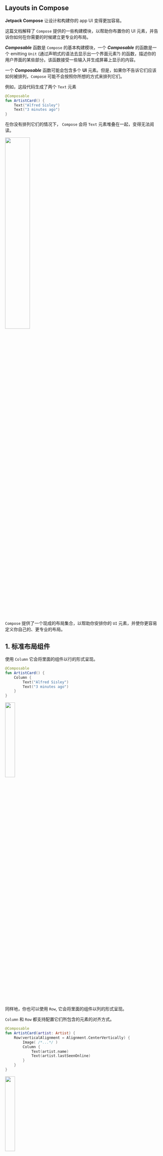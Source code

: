 
## Layouts in Compose

**Jetpack Compose** 让设计和构建你的 app UI 变得更加容易。

这篇文档解释了 ``Compose`` 提供的一些构建模块，以帮助你布置你的 UI 元素，并告诉你如何在你需要的时候建立更专业的布局。

***Composable*** 函数是 ``Compose`` 的基本构建模块，一个 ***Composable*** 的函数是一个 emitting `Unit` (通过声明式的语法去显示出一个界面元素?) 的函数，描述你的用户界面的某些部分。该函数接受一些输入并生成屏幕上显示的内容。

一个 ***Composable*** 函数可能会包含多个 **UI** 元素。但是，如果你不告诉它们应该如何被排列，``Compose`` 可能不会按照你所想的方式来排列它们。

例如，这段代码生成了两个 `Text` 元素

``` kotlin
@Composable
fun ArtistCard() {
    Text("Alfred Sisley")
    Text("3 minutes ago")
}
```

在你没有排列它们的情况下， `Compose` 会将 `Text` 元素堆叠在一起，变得无法阅读。

<img src = "../../assets/layout/overview/demo.png" width = "40%" height = "40%">


`Compose` 提供了一个现成的布局集合，以帮助你安排你的 `UI` 元素，并使你更容易定义你自己的、更专业的布局。

## 1. 标准布局组件

使用 `Column` 它会将里面的组件以行的形式呈现。

``` kotlin
@Composable
fun ArtistCard() {
    Column {
        Text("Alfred Sisley")
        Text("3 minutes ago")
    }
}
```

<img src = "../../assets/layout/overview/demo2.png" width = "25%" height = "25%">

同样地，你也可以使用 `Row`, 它会将里面的组件以列的形式呈现。

`Column` 和 `Row` 都支持配置它们所包含的元素的对齐方式。

``` kotlin
@Composable
fun ArtistCard(artist: Artist) {
    Row(verticalAlignment = Alignment.CenterVertically) {
        Image( /*...*/ )
        Column {
            Text(artist.name)
            Text(artist.lastSeenOnline)
        }
    }
}
```

<img src = "../../assets/layout/overview/demo3.png" width = "25%" height = "25%">

!!! 注意
    图中的圆形图像的效果可以在 **基本组件/Image** 中实现。
    图中的文字效果可以在 **基本组件/Text** 中实现。

关于 `Row` 的详情可以参考 [这里](row.md)

!!! Tips 
    注意：Compose 有效地处理嵌套布局，使其成为设计复杂UI的好方法。这是对 Android Views 的改进，在 Android Views 中，出于性能原因，您需要避免嵌套布局。

如果想要在 `Row` 中设置子项的位置，可以设置 `horizontalArrangement` 和 `verticalAlignment` 参数，

对于 `Column` 来说，设置 `verticalArrangement` 和 `horizontalAlignment`。

``` kotlin
@Composable
fun AlignInRow() {
    Row(
        modifier = Modifier
            .size(150.dp)
            .background(Color.Yellow),
        horizontalArrangement = Arrangement.End, // 设置 Row 中的子项水平布局为最右边
        verticalAlignment = Alignment.CenterVertically // 设置 Row 中的子项竖直布局为中心
        // start 左边
        // end 右边
        // top 上边
        // bottom 下边
    ) {
        Box(Modifier.size(50.dp).background(Color.Red))
        Box(Modifier.size(50.dp).background(Color.Blue))
    }
}
```

<img src = "../../assets/layout/overview/demo4.png" width = "25%" height = "25%">

## 2. Modifier

`Modifier` 允许你装饰或增强一个 ***Composable***， `Modifier` 允许你做以下的事情

* 改变 ***Composable*** 的大小、布局、行为和外观
* 添加信息，如无障碍标签
* 处理用户的输入
* 添加高层次的交互，比如让一个元素可点击、可滚动、可拖动或可缩放
* 修改器是标准的 **Kotlin** 对象。通过调用 `Modifier` 类的一个函数来创建一个 `modifier`。你可以把这些函数串联起来，组成它们：

``` kotlin
@Composable
fun ArtistCard(
    artist: Artist,
    onClick: () -> Unit
) {
    val padding = 16.dp
    Column(
        Modifier
            .clickable(onClick = onClick)
            .padding(padding)
            .fillMaxWidth()
    ) {
        Row(verticalAlignment = Alignment.CenterVertically) { /*...*/ }
        Spacer(Modifier.size(padding))
        Card(elevation = 4.dp) { /*...*/ }
    }
}
```

<img src = "../../assets/layout/overview/demo5.png" width = "50%" height = "50%">

在上面的代码中，你会注意到不同的 `modifier` 函数一起使用

* `clickable` 使一个 ***Composable*** 元素对用户的点击作出反应，并显示一个波纹
* `padding` 在一个元素的周围填充了空间
* `fillMaxWidth` 让 ***Composable*** 元素填满其父元素的最大宽度
* `size()` 来指定一个元素的宽度和高度


!!! 注意
    在其他方面，`Modifier` 的作用类似于基于 `view` 布局中的布局参数。然而，由于 `Modifier` 有时是特定范围的，它们提供了类型安全，也帮助你发现和理解什么是可用的，适用于某个布局。对于 XML 布局，有时很难发现某个特定的布局属性是否适用于某个视图。

`Modifier` 函数的顺序是很**重要**的。因为每个函数都会对前一个函数返回的修改器进行修改，所以顺序会影响最终的结果。让我们来看看这个例子：

``` kotlin
@Composable
fun ArtistCard(/*...*/) {
    val padding = 16.dp
    Column(
        Modifier
            .clickable(onClick = onClick)
            .padding(padding)
            .fillMaxWidth()
    ) {
        // rest of the implementation
    }
}
```

<img src = "../../assets/layout/overview/demo6.gif" width = "35%" height = "35%">

在上面的代码中，整个区域都是可点击的，包括周围的填充物，因为 `padding modifier` 被应用在 `clickable` 之后。如果 `modifier` 的顺序颠倒了，那么由 `padding` 增加的空间就不会对用户的输入做出反应。

``` kotlin
@Composable
fun ArtistCard(/*...*/) {
    val padding = 16.dp
    Column(
        Modifier
            .padding(padding)
            .clickable(onClick = onClick)
            .fillMaxWidth()
    ) {
        // rest of the implementation
    }
}
```

<img src = "../../assets/layout/overview/demo7.gif" width = "35%" height = "35%">

!!! 注意

    明确顺序有助于你推理不同的 `Modifier` 将如何相互作用。与基于 `view` 的系统相比，你必须学习盒子模型，即在元素的 "外面" 应用 `margin`，而在 "里面 "应用 `pading`，背景元素会有相应的大小
    `Modifier` 的设计使这种行为变得明确和可预测，并给你更多的控制来实现你想要的确切行为。这也解释了为什么没有 `margin` 修改器而只有 `padding` 修改器

### 内置 modifiers

Jetpack Compose 提供了一个内置 `modifiers` 的列表，以帮助你装饰或增强一个 ***Composable***。下面是一个涵盖最常见的使用情况的列表：

#### 1. Padding 和 size

要在一个 ***Composable*** 的周围进行填充，请添加 `padding`

``` kotlin
@Composable
fun PaddedComposable() {
    Text(
        text = "Hello World", 
        modifier = Modifier
            .background(Color.Green)
            .padding(20.dp)
    )
}
```

<img src = "../../assets/layout/overview/demo8.png" width = "35%" height = "35%">

默认情况下，Compose 中提供的布局是包裹其子项的。

然鹅，你可以通过使用 `size` 来设置一个尺寸

``` kotlin
@Composable
fun SizedComposable() {
    Box(Modifier.size(100.dp, 100.dp).background(Color.Red))
}
```

!!! 注意
    如果您指定的尺寸不满足来自布局父级的约束，则可能无法使用该尺寸。如果你要求的 ***Composable*** 的尺寸是固定的，不管传入的约束条件如何，请使用 `requiredSize`

``` kotlin
@Composable
fun FixedSizeComposable() {
    Box(
        Modifier
        .size(90.dp, 150.dp)
        .background(Color.Green)
    ) {
        Box(
            Modifier
            .requiredSize(100.dp, 100.dp)
            .background(Color.Red)
        )
    }
}
```

<img src = "../../assets/layout/overview/demo9.png" width = "35%" height = "35%">

在这个例子中，即使父本的宽度被设置为 `90.dp`，内盒的宽度也将是 `100.dp`

因为内盒的 `requiredSize` 优先

``` kotlin
@Composable
fun FillSizeComposable() {
    Box(
        Modifier
            .background(Color.Green)
            .size(50.dp)
            .padding(10.dp)
    ) {
        Box(
            Modifier
                .background(Color.Blue)
                .fillMaxSize()
        )
    }
}
```

<img src = "../../assets/layout/overview/demo10.png" width = "15%" height = "15%">

如果你想让一个子布局的尺寸与父 `Box` 的尺寸相同而不影响 `Box` 的尺寸，请使用 `matchParentSize `

请注意，`matchParentSize` 只在 `Box` 范围内可用，也就是说，它只适用于 `Box` ***composables*** 的直接子代

在下面的例子中，内部的 `Spacer` 从它的父 `Box` 中获取其大小，而父 `Box` 又从它包含的 `Text` 中获取其大小

``` kotlin
@Composable
fun MatchParentSizeComposable() {
    Box {
        Spacer(Modifier.matchParentSize().background(Color.Green))
        Text("Hello World")
    }
}
```

<img src = "../../assets/layout/overview/demo11.png" width = "15%" height = "15%">

如果使用 `fillMaxSize` 而不是` matchParentSize`，那么 `Spacer` 将占用允许给父代的所有可用空间，反过来导致父代扩展并填充所有可用空间

<img src = "../../assets/layout/overview/demo12.png" width = "55%" height = "55%">

如果你想在文本基线上方添加 `padding` 使你达到从布局顶部到基线的特定距离

那么请使用 `paddingFromBaseline`

``` kotlin
@Composable
fun TextWithPaddingFromBaseline() {
    Box(Modifier.background(Color.Yellow)) {
        Text("Hi there!", Modifier.paddingFromBaseline(top = 32.dp))
    }
}
```

<img src = "../../assets/layout/overview/demo13.png" width = "5%" height = "5%">

#### 2. offset

要将一个布局相对于它的原始位置进行定位，可以添加 `offet`，并在 x 和 y 轴上设置偏移量

偏移量可以是正的，也可以是负的。`padding` 和 `offset` 的区别在于，给一个 ***Composable*** 添加 `offset` 并不会改变它的测量

``` kotlin
@Composable
fun OffsetComposable() {
    Box(Modifier.background(Color.Yellow).size(width = 150.dp, height = 70.dp)) {
        Text(
            "Layout offset modifier sample",
            Modifier.offset(x = 15.dp, y = 20.dp)
        )
    }
}
```

<img src = "../../assets/layout/overview/demo14.png" width = "35%" height = "35%">

`padding` modifier 根据布局方向在水平方向上应用。在从左到右的情况下，正的偏移值会将元素向右移动，而在从右到左的情况下，它会将元素向左移动。如果你需要在不考虑布局方向的情况下设置一个偏移量，请参见`absoluteOffset` 修改器，其中一个正的偏移值总是将元素向右移动

## 3. 响应性布局

设计布局时应考虑到不同的屏幕方向和外形尺寸。`Compose` 提供了一些机制来促进你的 ***Composable*** 布局适应各种屏幕配置

### Row 和 Column 中的 weight modifier

正如你在前面关于填充和尺寸的章节中所看到的，一个 ***Composable*** 尺寸默认是由它所包裹的内容来定义的。你可以将一个 ***Composable*** 尺寸设置为在其父级内容中具有灵活性。让我们来看看一个包含两个盒子的行的可组合尺寸。

第一个盒子的权重是第二个盒子的两倍，所以它的宽度也是两倍。因为行的宽度是 `210.dp`，所以第一个盒子的宽度是 `140.dp`，而第二个是 `70.dp`

``` kotlin
@Composable
fun FlexibleComposable() {
    Row(Modifier.width(210.dp)) {
        Box(Modifier.weight(2f).height(50.dp).background(Color.Blue))
        Box(Modifier.weight(1f).height(50.dp).background(Color.Red))
    }
}
```

<img src = "../../assets/layout/overview/demo15.png" width = "35%" height = "35%">

## 4. 约束条件

为了知道来自父体的约束并相应地设计布局，你可以使用 `BoxWithConstraints`。测量约束可以在 `content lambda` 的范围内找到。你可以使用这些测量约束来为不同的屏幕配置组成不同的布局

``` kotlin
@Composable
fun WithConstraintsComposable() {
    BoxWithConstraints {
        Text("My minHeight is $minHeight while my maxWidth is $maxWidth")
    }
}
```

<img src = "../../assets/layout/overview/demo16.png" width = "35%" height = "35%">

#### 基于插槽的布局

`Compose` 通过 `androidx.compose.material:material` 依赖关系（在 Android Studio 中创建 `Compose` 工程时会包含在内）提供了大量基于 `Material Design `的可组合元素，使 UI 构建变得简单。像   `Drawer`、`FloatingActionButton` 和 `TopAppBar` 这样的元素都被提供。

Material 组件大量使用插槽 API，这是 `Compose` 引入的一种模式，在可组合的基础上引入了一层定制。这种方法使组件更加灵活，因为它们接受一个可以自我配置的子元素，而不是必须暴露子元素的每一个配置参数。槽在用户界面中留下了一个空位，供开发者按照自己的意愿来填充。例如，这些是你可以在 `TopAppBar` 中自定义的位置

<img src = "../../assets/layout/overview/demo17.png" width = "35%" height = "35%">

***Composable*** 通常采取一个内容可组合的 `lambda ( content: @Composable () -> Unit)`。插槽 API 为特定用途公开了多个内容参数。例如，`TopAppBar` 允许你为标题、导航图标和行为提供内容。

例如，[Scaffold](scaffold/overview.md) 允许你用基本的 `Material Design` 布局结构来实现一个 UI。`Scaffold` 为最常见的顶层 `Material` 组件提供了插槽，如 [TopAppBar](https://material.io/components/app-bars-top#usage)、[BottomAppBar](https://material.io/components/app-bars-bottom/)、[FloatingActionButton](https://material.io/components/buttons-floating-action-button/) 和 [Drawer](https://material.io/components/navigation-drawer) 。通过使用 `Scaffold`，我们可以很容易地确保这些组件被正确地定位并正确地协同工作

!!! Tips
    要更好的了解 **Scaffold** 可以参考[这里](scaffold/overview.md)

<img src = "../../assets/layout/overview/demo18.png" width = "55%" height = "55%">

``` kotlin
@Composable
fun HomeScreen(/*...*/) {
    Scaffold(
        drawerContent = { /*...*/ },
        topBar = { /*...*/ },
        bodyContent = { /*...*/ }
    )
}
```

## 5. ConstraintLayout

`ConstraintLayout` 可以帮助在屏幕上放置相对于其他的合成物，并且是使用多个嵌套的 `Row`, `Column`, `Box` 自定义布局元素的替代方案。

`ConstraintLayout` 在实现具有更复杂对齐要求的大型布局时很有用，但在创建简单的布局时，最好使用 `Columns`和 `Rows` 来代替。

要在 `Compose` 中使用 `ConstraintLayout`，你需要在 `build.gradle` 中添加这个依赖项

```
implementation "androidx.constraintlayout:constraintlayout-compose:1.0.0-alpha05"
```

!!! 注意
    注意：在 `View` 系统中，`ConstraintLayout` 是创建大型复杂布局的推荐方式，因为扁平的视图层次结构比嵌套的视图更有利于性能。然而，这在 `Compose` 中并不是一个问题，它能够有效地处理深层次的布局层次结构

`Compose` 中的 `ConstraintLayout` 以 [DSL](https://kotlinlang.org/docs/type-safe-builders.html) 方式工作。

引用是用 `createRefs()` 或 `createRefFor()` 创建的，`ConstraintLayout` 中的每一个 ***Composable*** 都需要有一个与之相关的引用。
约束条件使用 `constrainAs()` modifier 提供，它将引用作为一个参数，让你在主体 `lambda` 中指定其约束。
约束条件使用 `linkTo()` 或其他有用的方法来指定。
`paren` t是一个现有的引用，可以用来指定对 `ConstraintLayout composable` 本身的约束

下面是一个使用 `ConstraintLayout` 的 ***Composable*** 例子：

``` kotlin
@Composable
fun ConstraintLayoutContent() {
    ConstraintLayout {
        // 给需要约束的 Composable 元素创建引用
        val (button, text) = createRefs()

        Button(
            onClick = { /* Do something */ },
            
            // 将 button 的引用给 Button 控件
            // 并且设置约束

            modifier = Modifier.constrainAs(button) {
                top.linkTo(parent.top, margin = 16.dp)
            }
        ) {
            Text("Button")
        }

            // 将 Text 的引用给 Text 控件
            // 并且设置约束

        Text("Text", Modifier.constrainAs(text) {
            top.linkTo(button.bottom, margin = 16.dp)
        })
    }
}
```

这段代码将 `Button` 的顶部约束到父级，边距为 `16.dp` ，将 `Text` 约束到 `Button` 的底部，边距也为 `16.dp`


<img src = "../../assets/layout/overview/demo19.png" width = "5%" height = "5%">

关于如何使用 `ConstraintLayout` 的更多例子，请参阅 [layout codelab](https://developer.android.com/codelabs/jetpack-compose-layouts#0)

### 解耦的 API

在 `ConstraintLayout` 的例子中，约束条件是内联指定的，在它们所应用的 `composable` 中带有一个 modifier。然而，在有些情况下，最好将约束与它们所应用的布局解耦。例如，你可能想根据屏幕配置来改变约束，或者在两个约束集之间制作动画。

对于这样的情况，你可以用不同的方式来使用 `ConstraintLayout`：

- 传入一个 `ConstraintSet` 作为 `ConstraintLayout` 的参数。
- 使用 `layoutId` 修改器将 `ConstraintSet` 中创建的引用分配给 ***Composable***

``` kotlin
@Composable
fun DecoupledConstraintLayout() {
    BoxWithConstraints {
        val constraints = if (minWidth < 600.dp) {
            decoupledConstraints(margin = 16.dp) // 竖屏约束
        } else {
            decoupledConstraints(margin = 32.dp) // 横屏约束
        }

        ConstraintLayout(constraints) {
            Button(
                onClick = { /* Do something */ },
                modifier = Modifier.layoutId("button")
            ) {
                Text("Button")
            }

            Text("Text", Modifier.layoutId("text"))
        }
    }
}

private fun decoupledConstraints(margin: Dp): ConstraintSet {
    return ConstraintSet {
        val button = createRefFor("button")
        val text = createRefFor("text")

        constrain(button) {
            top.linkTo(parent.top, margin = margin)
        }
        constrain(text) {
            top.linkTo(button.bottom, margin)
        }
    }
}
```

然后，当你需要改变约束时，你可以只传递一个不同的 `ConstraintSet`


## 6. 自定义布局

在 `Compose` 中，UI 元素由 ***composable*** 函数表示，这些函数在被调用时发出一段 UI，然后被添加到一个 UI 树中，在屏幕上呈现。每个 UI 元素都有一个父元素和可能的许多子元素。每个元素都位于它的父元素中，被指定为一个（x，y）位置，以及一个尺寸，被指定为一个宽度和一个高度。

父元素为他们的子元素定义约束条件。一个元素被要求在这些约束中定义它的尺寸。约束条件限制了一个元素的最小和最大宽度和高度。如果一个元素有子元素，它可以测量每个子元素以帮助确定其尺寸。一旦一个元素确定并告知了它自己的尺寸，它有机会定义如何相对于自身放置子元素，就像在创建自定义布局中详细描述的。

注意：Compose UI 不允许多通道测量。这意味着一个布局元素不能多次测量它的任何子元素，以尝试不同的测量配置。

单遍测量有助于提高性能，使 `Compose` 可以有效处理深层 UI 树。如果一个元素测量了它的子元素两次，而这个子元素又测量了它的一个子元素两次，以此类推，那么一次尝试布局整个 UI 就必须做很多工作，这就很难让你的应用程序保持良好的性能。然而，有些时候，你真的需要在单个子项测量所能告诉你的信息之上的额外信息。有一些方法可以有效地应对这样的情况，这些方法将在内在的测量部分讨论

### 使用 layout modifier

你可以使用 layout modifier 来修改一个元素的测量和布局方式。`Layout` 是一个 `lambda`；它的参数包括你可以测量的元素，以可测量的方式传递，而这个 ***Composable*** 的传入约束则以约束的方式传递。一个自定义的 layout modifier 可以是这样的

``` kotlin
fun Modifier.customLayoutModifier(...) =
    this.layout { measurable, constraints ->
        ...
    })
```

让我们在屏幕上显示一个文本，并控制第一行文本从顶部到基线的距离。这正是 `paddingFromBaseline` 的作用，我们在这里作为一个例子来实现它。要做到这一点，请使用 layout modifier 来手动将 ***Composable*** 的东西放在屏幕上。

下面是期望的行为，文本顶部的 `padding` 被设置为 `24.dp`

<img src = "../../assets/layout/overview/demo20.png" width = "45%" height = "45%">


下面是产生这种间距的代码：

```kotlin
fun Modifier.firstBaselineToTop(
    firstBaselineToTop: Dp
) = layout { measurable, constraints ->
    // Measure the composable
    val placeable = measurable.measure(constraints)

    // Check the composable has a first baseline
    check(placeable[FirstBaseline] != AlignmentLine.Unspecified)
    val firstBaseline = placeable[FirstBaseline]

    // Height of the composable with padding - first baseline
    val placeableY = firstBaselineToTop.roundToPx() - firstBaseline
    val height = placeable.height + placeableY
    layout(placeable.width, height) {
        // Where the composable gets placed
        placeable.placeRelative(0, placeableY)
    }
}
```


以下是那段代码中的内容：

1. 在 `measurablelambda` 参数中，你通过调用 `measurable.measure(constraints)` 来测量由 `measurabl` 参数代表的 `Text`。
2. 你通过调用 `layout(width, height)` 方法来指定 ***Composable*** 的尺寸，该方法也给出了一个用于放置包装元素的 `lambda`。在这种情况下，它是最后一个 `baseline` 和增加的 `top padding` 之间的高度。
3. 你可以通过调用 `placeable.place(x, y)` 将被包装好的元素放置在屏幕上。如果被包装的元素没有被放置，它们将不可见。`y` position 对应的是 `top padding` -- 文本的第一条 baseline 的位置。

为了验证这是否如预期的那样工作，请在 `Text` 上使用这个 **modifier**。


``` kotlin
@Preview
@Composable
fun TextWithPaddingToBaselinePreview() {
    MyApplicationTheme {
        Text("Hi there!", Modifier.firstBaselineToTop(32.dp))
    }
}

@Preview
@Composable
fun TextWithNormalPaddingPreview() {
    MyApplicationTheme {
        Text("Hi there!", Modifier.padding(top = 32.dp))
    }
}
```

<img src = "../../assets/layout/overview/demo21.png" width = "25%" height = "25%">